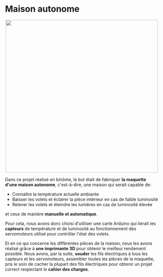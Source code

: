 <h1>Maison autonome</h1>
<p align="center">
  <img src="https://user-images.githubusercontent.com/78383419/109849032-34810d00-7c51-11eb-8548-07adafed8e0d.png" width="500" >
</p>

Dans ce projet réalisé en binôme, le but était de fabriquer <strong>la maquette d'une maison autonome</strong>, c'est-à-dire,
une maison qui serait capable de:
<ul>
  <li>Connaître la température actuelle ambiante</li>
  <li>Baisser les volets et éclairer la pièce intérieur en cas de faible luminosité</li>
  <li>Relever les volets et éteindre les lumières en cas de luminosité élevée</li>
</ul>
 et ceux de manière <strong>manuelle et automatique</strong>. 

Pour cela, nous avons donc choisi d'utiliser une carte Arduino qui lierait les <strong>capteurs</strong> de température et de luminosité au fonctionnement des servomoteurs utilisé pour contrôler l'état des volets. 

Et en ce qui concerne les différentes pièces de la maison, nous les avons réalisé grâce à <strong>une imprimante 3D</strong> pour obtenir le meilleur rendement possible. 
Nous avons, par la suite, <strong>souder</strong> les fils électriques à tous les capteurs et les servomoteurs, assembler toutes les pièces de la maquette, pris le soin de cacher la plupart des fils électriques pour obtenir un projet correct respectant le <strong>cahier des charges</strong>.
